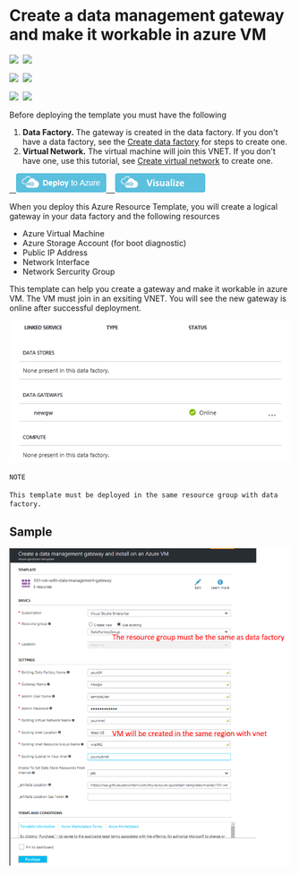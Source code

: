 # Create a data management gateway and make it workable in azure VM

<IMG SRC="https://azurequickstartsservice.blob.core.windows.net/badges/101-vm-with-data-management-gateway/PublicLastTestDate.svg" />&nbsp;
<IMG SRC="https://azurequickstartsservice.blob.core.windows.net/badges/101-vm-with-data-management-gateway/PublicDeployment.svg" />&nbsp;

<IMG SRC="https://azurequickstartsservice.blob.core.windows.net/badges/101-vm-with-data-management-gateway/FairfaxLastTestDate.svg" />&nbsp;
<IMG SRC="https://azurequickstartsservice.blob.core.windows.net/badges/101-vm-with-data-management-gateway/FairfaxDeployment.svg" />&nbsp;

<IMG SRC="https://azurequickstartsservice.blob.core.windows.net/badges/101-vm-with-data-management-gateway/BestPracticeResult.svg" />&nbsp;
<IMG SRC="https://azurequickstartsservice.blob.core.windows.net/badges/101-vm-with-data-management-gateway/CredScanResult.svg" />&nbsp;

Before deploying the template you must have the following

1. **Data Factory.** The gateway is created in the data factory. If you don't have a data factory,  see the [Create data factory](https://docs.microsoft.com/en-us/azure/data-factory/data-factory-move-data-between-onprem-and-cloud#create-data-factory) for steps to create one.
2. **Virtual Network.** The virtual machine will join this VNET. If you don't have one, use this tutorial, see [Create virtual network](https://docs.microsoft.com/en-us/azure/virtual-network/virtual-networks-create-vnet-arm-pportal#create-a-virtual-network) to create one.

<a href="https://portal.azure.com/#create/Microsoft.Template/uri/https%3A%2F%2Fraw.githubusercontent.com%2FAzure%2Fazure-quickstart-templates%2Fmaster%2F101-vm-with-data-management-gateway%2Fazuredeploy.json" target="_blank">
    <img src="https://raw.githubusercontent.com/Azure/azure-quickstart-templates/master/1-CONTRIBUTION-GUIDE/images/deploytoazure.png"/>
</a>
<a href="http://armviz.io/#/?load=https%3A%2F%2Fraw.githubusercontent.com%2FAzure%2Fazure-quickstart-templates%2Fmaster%2F101-vm-with-data-management-gateway%2Fazuredeploy.json" target="_blank">
    <img src="https://raw.githubusercontent.com/Azure/azure-quickstart-templates/master/1-CONTRIBUTION-GUIDE/images/visualizebutton.png"/>
</a>

When you deploy this Azure Resource Template, you will create a logical gateway in your data factory and the following resources
- Azure Virtual Machine 
- Azure Storage Account (for boot diagnostic)
- Public IP Address
- Network Interface
- Network Sercurity Group

This template can help you create a gateway and make it workable in azure VM. The VM must join in an exsiting VNET. You will see the new gateway is online after successful deployment.

![](images/online.png)

```
NOTE

This template must be deployed in the same resource group with data factory.
```

## Sample

![Azure Custom Deployment](images/screenshot.png)

